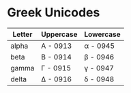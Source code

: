# Greek Unicodes

Letter | Uppercase | Lowercase
------ | --------- | ----
alpha | &#0913; - 0913 | &#0945; - 0945
beta | &#0914; - 0914 | &#0946; - 0946
gamma | &#0915; - 0915 | &#0947; - 0947
delta | &#0916; - 0916 | &#0948; - 0948